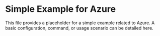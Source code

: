 # Simple Example for Azure

This file provides a placeholder for a simple example related to Azure.
A basic configuration, command, or usage scenario can be detailed here.
